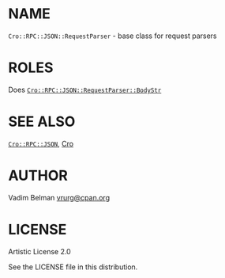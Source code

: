 NAME
====

`Cro::RPC::JSON::RequestParser` - base class for request parsers

ROLES
=====

Does [`Cro::RPC::JSON::RequestParser::BodyStr`](https://github.com/vrurg/raku-Cro-RPC-JSON/blob/v0.1.5/docs/md/Cro/RPC/JSON/RequestParser/BodyStr.md)

SEE ALSO
========

[`Cro::RPC::JSON`](https://github.com/vrurg/raku-Cro-RPC-JSON/blob/v0.1.5/docs/md/Cro/RPC/JSON.md), [Cro](https://cro.services)

AUTHOR
======

Vadim Belman <vrurg@cpan.org>

LICENSE
=======

Artistic License 2.0

See the LICENSE file in this distribution.

